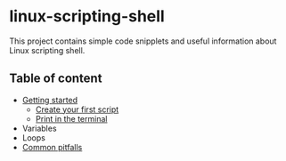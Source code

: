 # linux-scripting-shell

This project contains simple code snipplets and useful information about Linux scripting shell.

## Table of content
* [Getting started](getting-started.md)
  * [Create your first script](getting-started.md#create-your-first-script)
  * [Print in the terminal](getting-started.md#print-in-the-terminal)
* Variables
* Loops
* [Common pitfalls](common-pitfalls.md)
